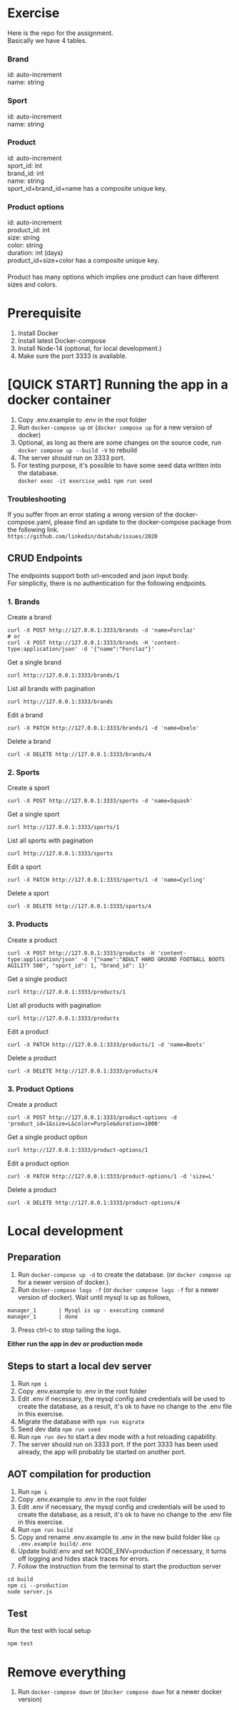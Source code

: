 # Exercise
Here is the repo for the assignment.  
Basically we have 4 tables.

### Brand
id: auto-increment  
name: string

### Sport
id: auto-increment  
name: string  

### Product
id: auto-increment  
sport_id: int  
brand_id: int  
name: string  
sport_id+brand_id+name has a composite unique key.  

### Product options
id: auto-increment  
product_id: int  
size: string  
color: string  
duration: int (days)  
product_id+size+color has a composite unique key.  

####
Product has many options which implies one product can have different sizes and colors.  

# Prerequisite
1. Install Docker  
2. Install latest Docker-compose   
2. Install Node-14 (optional, for local development.)  
3. Make sure the port 3333 is available.  

# [QUICK START] Running the app in a docker container
1. Copy .env.example to .env in the root folder  
2. Run `docker-compose up` or (`docker compose up` for a new version of docker)  
3. Optional, as long as there are some changes on the source code, run `docker compose up --build -V` to rebuild  
4. The server should run on 3333 port.  
5. For testing purpose, it's possible to have some seed data written into the database.  
   `docker exec -it exercise_web1 npm run seed`
### Troubleshooting
If you suffer from an error stating a wrong version of the docker-compose.yaml, please find an update to the docker-compose package from the following link.  
`https://github.com/linkedin/datahub/issues/2020`

## CRUD Endpoints
The endpoints support both url-encoded and json input body.  
For simplicity, there is no authentication for the following endpoints.  

### 1. Brands
Create a brand  
```shell
curl -X POST http://127.0.0.1:3333/brands -d 'name=Forclaz'
# or
curl -X POST http://127.0.0.1:3333/brands -H 'content-type:application/json' -d '{"name":"Forclaz"}'
```
Get a single brand  
```shell
curl http://127.0.0.1:3333/brands/1
```
List all brands with pagination  
```shell
curl http://127.0.0.1:3333/brands
```
Edit a brand  
```shell
curl -X PATCH http://127.0.0.1:3333/brands/1 -d 'name=Oxelo'
```
Delete a brand  
```shell
curl -X DELETE http://127.0.0.1:3333/brands/4
```

### 2. Sports
Create a sport  
```shell
curl -X POST http://127.0.0.1:3333/sports -d 'name=Squash'
```
Get a single sport
```shell
curl http://127.0.0.1:3333/sports/1
```
List all sports with pagination
```shell
curl http://127.0.0.1:3333/sports
```
Edit a sport
```shell
curl -X PATCH http://127.0.0.1:3333/sports/1 -d 'name=Cycling'
```
Delete a sport
```shell
curl -X DELETE http://127.0.0.1:3333/sports/4
```

### 3. Products
Create a product
```shell
curl -X POST http://127.0.0.1:3333/products -H 'content-type:application/json' -d '{"name":"ADULT HARD GROUND FOOTBALL BOOTS AGILITY 500", "sport_id": 1, "brand_id": 1}'
```
Get a single product  
```shell
curl http://127.0.0.1:3333/products/1
```
List all products with pagination
```shell
curl http://127.0.0.1:3333/products
```
Edit a product
```shell
curl -X PATCH http://127.0.0.1:3333/products/1 -d 'name=Boots'
```
Delete a product
```shell
curl -X DELETE http://127.0.0.1:3333/products/4
```

### 3. Product Options
Create a product
```shell
curl -X POST http://127.0.0.1:3333/product-options -d 'product_id=1&size=L&color=Purple&duration=1000'
```
Get a single product option
```shell
curl http://127.0.0.1:3333/product-options/1
```
Edit a product option
```shell
curl -X PATCH http://127.0.0.1:3333/product-options/1 -d 'size=L'
```
Delete a product
```shell
curl -X DELETE http://127.0.0.1:3333/product-options/4
```

# Local development
## Preparation
1. Run `docker-compose up -d` to create the database. (or `docker compose up` for a newer version of docker.).
2. Run `docker-compose logs -f` (or `docker compose logs -f` for a newer version of docker). Wait until mysql is up as follows,
```
manager_1       | Mysql is up - executing command  
manager_1       | done  
```
3. Press ctrl-c to stop tailing the logs.  

**Either run the app in dev or production mode**
## Steps to start a local dev server
1. Run `npm i`
2. Copy .env.example to .env in the root folder
3. Edit .env if necessary, the mysql config and credentials will be used to create the database, as a result, it's ok to have no change to the .env file in this exercise.
4. Migrate the database with `npm run migrate`
5. Seed dev data `npm run seed`
6. Run `npm run dev` to start a dev mode with a hot reloading capability.
7. The server should run on 3333 port. If the port 3333 has been used already, the app will probably be started on another port.

## AOT compilation for production
1. Run `npm i`
2. Copy .env.example to .env in the root folder
3. Edit .env if necessary, the mysql config and credentials will be used to create the database, as a result, it's ok to have no change to the .env file in this exercise.
1. Run `npm run build`
2. Copy and rename .env.example to .env in the new build folder like `cp .env.example build/.env`
3. Update build/.env and set NODE_ENV=production if necessary, it turns off logging and hides stack traces for errors.
3. Follow the instruction from the terminal to start the production server
```
cd build
npm ci --production
node server.js
```

## Test ##
Run the test with local setup  
```npm
npm test
```

# Remove everything
1. Run `docker-compose down` or (`docker compose down` for a newer docker version)  
